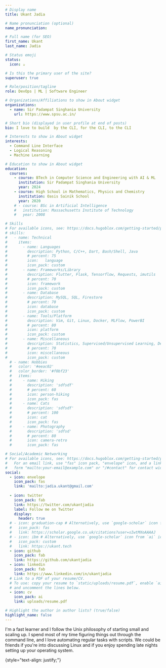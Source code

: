 ```yaml
---
# Display name
title: Ukant Jadia

# Name pronunciation (optional)
name_pronunciation: 

# Full name (for SEO)
first_name: Ukant
last_name: Jadia

# Status emoji
status: 
  icon: ☕️

# Is this the primary user of the site?
superuser: true

# Role/position/tagline
role: DevOps | ML | Software Engineer 

# Organizations/Affiliations to show in About widget
organizations:
  - name: Sir Padampat Singhania University
    url: https://www.spsu.ac.in/

# Short bio (displayed in user profile at end of posts)
bio: I love to build  by the CLI, for the CLI, to the CLI 

# Interests to show in About widget
interests:
  - Command Line Interface
  - Logical Reasoning
  - Machine Learning             

# Education to show in About widget
education:
  courses:
    - course: BTech in Computer Science and Engineering with AI & ML
      institution: Sir Padampat Singhania University
      year: 2024
    - course: High School in Mathematics, Physics and Chemistry
      institution: Oasis Sainik School
      year: 2020
    # - course: BSc in Artificial Intelligence
    #   institution: Massachusetts Institute of Technology
    #   year: 2008

# Skills
# For available icons, see: https://docs.hugoblox.com/getting-started/page-builder/#icons
# skills:
#   - name: Technical
#     items:
#       - name: Languages
#         description: Python, C/C++, Dart, Bash/Shell, Java
#         # percent: 75
#         icon:   language
#         icon_pack: custom
#       - name: Frameworks/Library
#         description: Flutter, Flask, Tensorflow, Requests, imutils
#         # percent: 70
#         icon: framework
#         icon_pack: custom
#       - name: Database
#         description: MySQL, SQL, Firestore
#         # percent: 70
#         icon: database
#         icon_pack: custom
#       - name: Tools/Platform 
#         description: Vim, Git, Linux, Docker, MLFlow, PowerBI
#         # percent: 80
#         icon: platform
#         icon_pack: custom
#       - name: Miscellaneous
#         description: Statistics, Supervised/Unsupervised Learning, Deep Learning, EDA/ETL, AWS/Azure
#         # percent: 70
#         icon: miscellaneous
#         icon_pack: custom
  # - name: Hobbies
  #   color: '#eeac02'
  #   color_border: '#f0bf23'
  #   items:
  #     - name: Hiking
  #       description: 'sdfsdf'
  #       # percent: 60
  #       icon: person-hiking
  #       icon_pack: fas
  #     - name: Cats
  #       description: 'sdfsdf'
  #       # percent: 100
  #       icon: cat
  #       icon_pack: fas
  #     - name: Photography
  #       description: 'sdfsd'
  #       # percent: 80
  #       icon: camera-retro
  #       icon_pack: fas

# Social/Academic Networking
# For available icons, see: https://docs.hugoblox.com/getting-started/page-bui  lder/#icons
#   For an email link, use "fas" icon pack, "envelope" icon, and a link in the
#   form "mailto:your-email@example.com" or "/#contact" for contact widget.
social:
  - icon: envelope
    icon_pack: fas
    link: 'mailto:jadia.ukant@gmail.com'
    
  - icon: twitter
    icon_pack: fab
    link: https://twitter.com/ukantjadia
    label: Follow me on Twitter
    display:
      header: true
  # - icon: graduation-cap # Alternatively, use `google-scholar` icon from `ai` icon pack
  #   icon_pack: fas
  #   link: https://scholar.google.co.uk/citations?user=sIwtMXoAAAAJ
  # - icon: ibm # Alternatively, use `google-scholar` icon from `ai` icon pack
  #   icon_pack: custom
  #   link: https://ukant.tech
  - icon: github
    icon_pack: fab
    link: https://github.com/ukantjadia
  - icon: linkedin
    icon_pack: fab
    link: https://www.linkedin.com/in/ukantjadia
  # Link to a PDF of your resume/CV.
  # To use: copy your resume to `static/uploads/resume.pdf`, enable `ai` icons in `params.yaml`,
  # and uncomment the lines below.
  - icon: cv
    icon_pack: ai
    link: uploads/resume.pdf

# Highlight the author in author lists? (true/false)
highlight_name: false
---
```


I'm a fast learner and I follow the Unix philosophy of starting small and scaling up. I spend most of my time figuring things out through the command line, and I love automating regular tasks with scripts. We could be friends if you're into discussing Linux and if you enjoy spending late nights setting up your operating system.

{style="text-align: justify;"}
